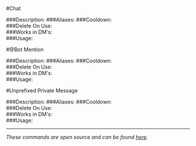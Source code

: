 #Chat
>
###Description:
###Aliases:
###Cooldown:  
###Delete On Use:  
###Works in DM's:  
###Usage:  


#@Bot Mention
>
###Description:
###Aliases:
###Cooldown:  
###Delete On Use:  
###Works in DM's:  
###Usage:  


#Unprefixed Private Message
>
###Description:
###Aliases:
###Cooldown:  
###Delete On Use:  
###Works in DM's:  
###Usage:  

---
*These commands are open source and can be found [here](https://github.com/hsiW/WishBot/tree/v6/commands/cleverbot).*
